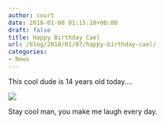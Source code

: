 ```yaml
---
author: court
date: 2018-01-08 01:15:10+00:00
draft: false
title: Happy Birthday Cael
url: /blog/2018/01/07/happy-birthday-cael/
categories:
- News
---
```


This cool dude is 14 years old today....

![](/blog/wp-content/uploads/2018/01/img_0017.jpg)


Stay cool man, you make me laugh every day.
